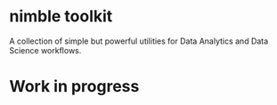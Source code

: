 # nimble toolkit
A collection of simple but powerful utilities for Data Analytics and Data Science workflows.

# Work in progress

